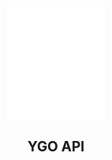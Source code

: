 <h1 align="center">
    <img src="/docs/logo.svg" alt="YGO Records" width="200">
  <p>YGO API</p>
</h1>
